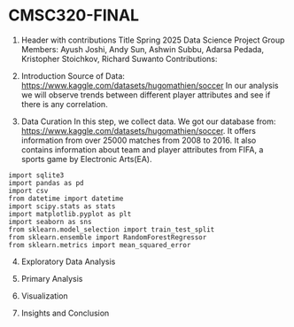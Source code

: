 # CMSC320-FINAL

1. Header with contributions
  Title
  Spring 2025 Data Science Project
  Group Members: Ayush Joshi, Andy Sun, Ashwin Subbu, Adarsa Pedada, Kristopher Stoichkov, Richard Suwanto
  Contributions:


2. Introduction
  Source of Data: https://www.kaggle.com/datasets/hugomathien/soccer
  In our analysis we will observe trends between different player attributes and see if there is any correlation.  

3. Data Curation
In this step, we collect data. We got our database from: https://www.kaggle.com/datasets/hugomathien/soccer. It offers information from over 25000 matches from 2008 to 2016. It also contains information about team and player attributes from FIFA, a sports game by Electronic Arts(EA). 
```
import sqlite3
import pandas as pd
import csv
from datetime import datetime
import scipy.stats as stats
import matplotlib.pyplot as plt
import seaborn as sns
from sklearn.model_selection import train_test_split
from sklearn.ensemble import RandomForestRegressor
from sklearn.metrics import mean_squared_error
```
4. Exploratory Data Analysis

5. Primary Analysis

6. Visualization

7. Insights and Conclusion 
